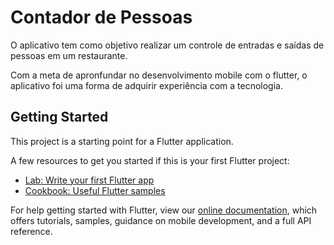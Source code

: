 # Contador de Pessoas

O aplicativo tem como objetivo realizar um controle de entradas e saídas de pessoas em um restaurante.

Com a meta de apronfundar no desenvolvimento mobile com o flutter, o aplicativo foi uma forma de adquirir experiência com a tecnologia.

## Getting Started

This project is a starting point for a Flutter application.

A few resources to get you started if this is your first Flutter project:

- [Lab: Write your first Flutter app](https://flutter.dev/docs/get-started/codelab)
- [Cookbook: Useful Flutter samples](https://flutter.dev/docs/cookbook)

For help getting started with Flutter, view our
[online documentation](https://flutter.dev/docs), which offers tutorials,
samples, guidance on mobile development, and a full API reference.
